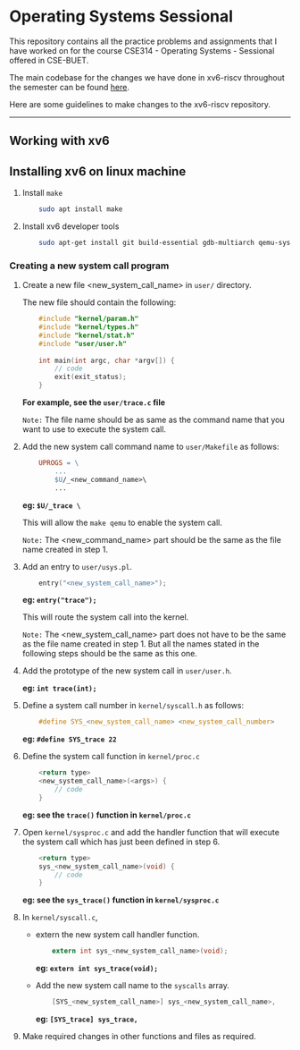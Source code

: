 # Operating Systems Sessional

This repository contains all the practice problems and assignments that I have worked on for the course CSE314 - Operating Systems - Sessional offered in CSE-BUET. 

The main codebase for the changes we have done in xv6-riscv throughout the semester can be found [here](https://github.com/fardinanam/xv6-riscv).

Here are some guidelines to make changes to the xv6-riscv repository.

---

## Working with xv6

## Installing xv6 on linux machine

1. Install `make`
    ```sh
        sudo apt install make
    ```
2. Install xv6 developer tools
    ```sh
        sudo apt-get install git build-essential gdb-multiarch qemu-system-misc gcc-riscv64-linux-gnu binutils-riscv64-linux-gnu 
    ```

### Creating a new system call program

1. Create a new file <new_system_call_name> in `user/` directory.
    
    The new file should contain the following:
    ```c
        #include "kernel/param.h"
        #include "kernel/types.h"
        #include "kernel/stat.h"
        #include "user/user.h"
        
        int main(int argc, char *argv[]) {
            // code
            exit(exit_status);
        }
    ```
    **For example, see the `user/trace.c` file**

    `Note:` The file name should be as same as the command name that you want to use to execute the system call.

4. Add the new system call command name to `user/Makefile` as follows:
    ```makefile
        UPROGS = \
            ...
            $U/_<new_command_name>\
            ...
    ``` 
    **eg: `$U/_trace \`**
    
    This will allow the `make qemu` to enable the system call.

    `Note:` The <new_command_name> part should be the same as the file name created in step 1.

3. Add an entry to `user/usys.pl`.

    ```c
        entry("<new_system_call_name>");
    ```

    **eg: `entry("trace");`**
    
    This will route the system call into the kernel.

    `Note:` The <new_system_call_name> part does not have to be the same as the file name created in step 1. But all the names stated in the following steps should be the same as this one.

4. Add the prototype of the new system call in `user/user.h`.

    **eg: `int trace(int);`**

5. Define a system call number in `kernel/syscall.h` as follows:
    ```c
        #define SYS_<new_system_call_name> <new_system_call_number>
    ```
    **eg: `#define SYS_trace 22`**

6. Define the system call function in `kernel/proc.c`
    ```c
        <return type>
        <new_system_call_name>(<args>) {
            // code
        }
    ```
    **eg: see the `trace()` function in `kernel/proc.c`** 

7. Open `kernel/sysproc.c` and add the handler function that will execute the system call which has just been defined in step 6.
    ```c
        <return type>
        sys_<new_system_call_name>(void) {
            // code
        }
    ```
    **eg: see the `sys_trace()` function in `kernel/sysproc.c`**
8. In `kernel/syscall.c`,
    - extern the new system call handler function.

        ```c
            extern int sys_<new_system_call_name>(void);
        ```

        **eg: `extern int sys_trace(void);`**

    - Add the new system call name to the `syscalls` array.
    
        ```c
            [SYS_<new_system_call_name>] sys_<new_system_call_name>,
        ```

        **eg: `[SYS_trace] sys_trace,`**

9. Make required changes in other functions and files as required.